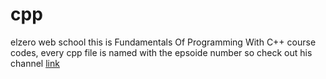 # cpp
elzero web school
this is  Fundamentals Of Programming With C++ course codes,
every cpp file is named with the epsoide number so check out his channel
[link](https://youtube.com/playlist?list=PLDoPjvoNmBAwy-rS6WKudwVeb_x63EzgS&feature=shared)